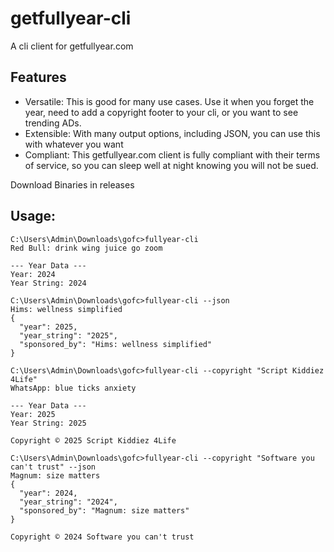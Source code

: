# getfullyear-cli
A cli client for getfullyear.com

## Features
- Versatile: This is good for many use cases. Use it when you forget the year, need to add a copyright footer to your cli, or you want to see trending ADs.
- Extensible: With many output options, including JSON, you can use this with whatever you want
- Compliant: This getfullyear.com client is fully compliant with their terms of service, so you can sleep well at night knowing you will not be sued. 


Download Binaries in releases

## Usage:
```
C:\Users\Admin\Downloads\gofc>fullyear-cli
Red Bull: drink wing juice go zoom

--- Year Data ---
Year: 2024
Year String: 2024

C:\Users\Admin\Downloads\gofc>fullyear-cli --json
Hims: wellness simplified
{
  "year": 2025,
  "year_string": "2025",
  "sponsored_by": "Hims: wellness simplified"
}

C:\Users\Admin\Downloads\gofc>fullyear-cli --copyright "Script Kiddiez 4Life"
WhatsApp: blue ticks anxiety

--- Year Data ---
Year: 2025
Year String: 2025

Copyright © 2025 Script Kiddiez 4Life

C:\Users\Admin\Downloads\gofc>fullyear-cli --copyright "Software you can't trust" --json
Magnum: size matters
{
  "year": 2024,
  "year_string": "2024",
  "sponsored_by": "Magnum: size matters"
}

Copyright © 2024 Software you can't trust
```
